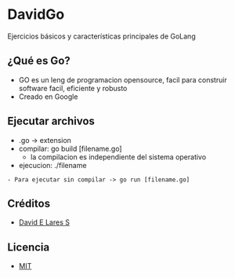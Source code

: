 # DavidGo

Ejercicios básicos y características principales de GoLang

## ¿Qué es Go?

- GO es un leng de programacion opensource, facil para construir software facil, eficiente y robusto
- Creado en Google

## Ejecutar archivos

   - .go -> extension
   - compilar: go build [filename.go]
      * la compilacion es independiente del sistema operativo
   - ejecucion:
     ./filename

    - Para ejecutar sin compilar -> go run [filename.go]

## Créditos
- [David E Lares S](https://twitter.com/@davidlares3)

## Licencia

- [MIT](https://opensource.org/licenses/MIT)
